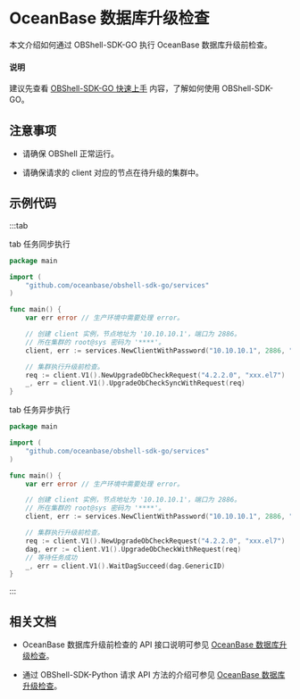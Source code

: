 # OceanBase 数据库升级检查

本文介绍如何通过 OBShell-SDK-GO 执行 OceanBase 数据库升级前检查。

<main id="notice" type='explain'>
  <h4>说明</h4>
  <p>建议先查看 <a href='100.quickstart-of-go.md'>OBShell-SDK-GO 快速上手</a> 内容，了解如何使用 OBShell-SDK-GO。</p>
</main>

## 注意事项

* 请确保 OBShell 正常运行。

* 请确保请求的 client 对应的节点在待升级的集群中。

## 示例代码

:::tab

tab 任务同步执行

```go
package main

import (
    "github.com/oceanbase/obshell-sdk-go/services"
)

func main() {
    var err error // 生产环境中需要处理 error。

    // 创建 client 实例，节点地址为 '10.10.10.1'，端口为 2886。
    // 所在集群的 root@sys 密码为 '****'。
    client, err := services.NewClientWithPassword("10.10.10.1", 2886, "***")

    // 集群执行升级前检查。
    req := client.V1().NewUpgradeObCheckRequest("4.2.2.0", "xxx.el7")
    _, err = client.V1().UpgradeObCheckSyncWithRequest(req)
}
```

tab 任务异步执行

```go
package main

import (
    "github.com/oceanbase/obshell-sdk-go/services"
)

func main() {
    var err error // 生产环境中需要处理 error。

    // 创建 client 实例，节点地址为 '10.10.10.1'，端口为 2886。
    // 所在集群的 root@sys 密码为 '****'。
    client, err := services.NewClientWithPassword("10.10.10.1", 2886, "***")

    // 集群执行升级前检查。
    req := client.V1().NewUpgradeObCheckRequest("4.2.2.0", "xxx.el7")
    dag, err := client.V1().UpgradeObCheckWithRequest(req)
    // 等待任务成功
    _, err = client.V1().WaitDagSucceed(dag.GenericID)
}
```

:::

## 相关文档

* OceanBase 数据库升级前检查的 API 接口说明可参见 [OceanBase 数据库升级检查](../../400.obshell-api-reference/1100.oceanbase-upgrade-check.md)。

* 通过 OBShell-SDK-Python 请求 API 方法的介绍可参见 [OceanBase 数据库升级检查](../100.python/1100.oceanbase-upgrade-check-of-python.md)。
